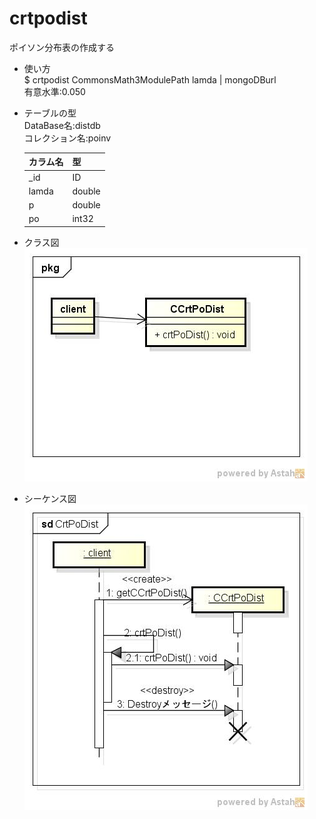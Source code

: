 crtpodist
=========
ポイソン分布表の作成する

* 使い方  
  $ crtpodist CommonsMath3ModulePath lamda | mongoDBurl  
  有意水準:0.050  

* テーブルの型  
  DataBase名:distdb  
  コレクション名:poinv  

  |カラム名|型     |
  |--------|-------|
  |_id     |ID     |
  |lamda   |double |
  |p       |double |
  |po      |int32  |
  
* クラス図  
![crtpodist](images/pkgCrtPoDist.jpg)

* シーケンス図  
![crtpodist](images/sdCrtPoDist.jpg)
